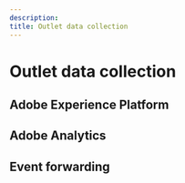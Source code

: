 ```yaml
---
description: 
title: Outlet data collection
---
```


# Outlet data collection

## Adobe Experience Platform

## Adobe Analytics

## Event forwarding